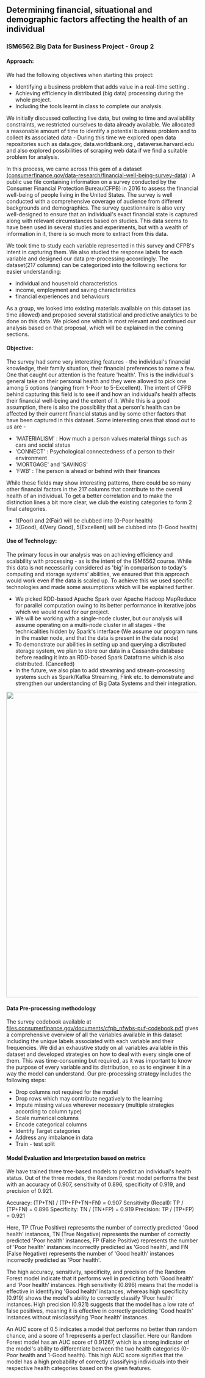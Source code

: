 ## Determining financial, situational and demographic factors affecting the health of an individual

### ISM6562.Big Data for Business Project - Group 2


#### Approach:

We had the following objectives when starting this project:

- Identifying a business problem that adds value in a real-time setting .
- Achieving efficiency in distributed (big data) processing during the whole project.
- Including the tools learnt in class to complete our analysis.

We initially discussed collecting live data, but owing to time and availability constraints, we restricted ourselves to data already available. We allocated a reasonable amount of time to identify a potential business problem and to collect its associated data - During this time we explored open data repositories such as data.gov, data.worldbank.org , dataverse.harvard.edu and also explored possibilities of scraping web data if we find a suitable problem for analysis. 

In this process, we came across this gem of a dataset [(consumerfinance.gov/data-research/financial-well-being-survey-data)](https://www.consumerfinance.gov/data-research/financial-well-being-survey-data/) : A public use file containing information on a survey conducted by the Consumer Financial Protection Bureau(CFPB) in 2016 to assess the financial well-being of people living in the United States. The survey is well conducted with a comprehensive coverage of audience from different backgrounds and demographics. The survey questionnaire is also very well-designed to ensure that an individual's exact financial state is captured along with relevant circumstances based on studies. This data seems to have been used in several studies and experiments, but with a wealth of information in it, there is so much more to extract from this data.

We took time to study each variable represented in this survey and CFPB's intent in capturing them. We also studied the response labels for each variable and designed our data pre-processing accordingly. The dataset(217 columns) can be categorized into the following sections for easier understanding:

- individual and household characteristics
- income, employment and saving characteristics
- financial experiences and behaviours

As a group, we looked into existing materials available on this dataset (as time allowed) and proposed several statistical and predictive analytics to be done on this data. We picked one which is most relevant and continued our analysis based on that proposal, which will be explained in the coming sections.



#### Objective:

The survey had some very interesting features - the individual's financial knowledge, their family situation, their financial preferences to name a few. One that caught our attention is the feature 'health'. This is the individual's general take on their personal health and they were allowed to pick one among 5 options (ranging from 1-Poor to 5-Excellent). The intent of CFPB behind capturing this field is to see if and how an individual's health affects their financial well-being and the extent of it. While this is a good assumption, there is also the possibility that a person's health can be affected by their current financial status and by some other factors that have been captured in this dataset. Some interesting ones that stood out to us are - 

- 'MATERIALISM' : How much a person values material things such as cars and social status
- 'CONNECT' : Psychological connectedness of a person to their environment
- 'MORTGAGE' and 'SAVINGS'
- 'FWB' : The person is ahead or behind with their finances

While these fields may show interesting patterns, there could be so many other financial factors in the 217 columns that contribute to the overall health of an individual. To get a better correlation and to make the distinction lines a bit more clear, we club the existing categories to form 2 final categories. 

- 1(Poor) and 2(Fair) will be clubbed into (0-Poor health)
- 3(Good), 4(Very Good), 5(Excellent) will be clubbed into (1-Good health)


#### Use of Technology:

The primary focus in our analysis was on achieving efficiency and scalability with processing - as is the intent of the ISM6562 course. While this data is not necessarily considered as 'big' in comparison to today's computing and storage systems' abilities, we ensured that this approach would work even if the data is scaled up. To achieve this we used specific technologies and made some assumptions which will be explained further.

- We picked RDD-based Apache Spark over Apache Hadoop MapReduce for parallel computation owing to its better performance in iterative jobs which we would need for our project.
- We will be working with a single-node cluster, but our analysis will assume operating on a multi-node cluster in all stages - the technicalities hidden by Spark's interface (We assume our program runs in the master node, and that the data is present in the data node) 
- To demonstrate our abilities in setting up and querying a distributed storage system, we plan to store our data in a Cassandra database before reading it into an RDD-based Spark Dataframe which is also distributed. (Cancelled)
- In the future, we also plan to add streaming and stream-processing systems such as Spark/Kafka Streaming, Flink etc. to demonstrate and strengthen our understanding of Big Data Systems and their integration.

<div>
<img src="https://drive.google.com/uc?export=view&id=1Z-iz0-FPZ2cNVZuej9cMqD8ii6S3LAxz" width="800" align="middle">
</div>

#### Data Pre-processing methodology

The survey codebook available at [files.consumerfinance.gov/documents/cfpb_nfwbs-puf-codebook.pdf](https://files.consumerfinance.gov/f/documents/cfpb_nfwbs-puf-codebook.pdf) gives a comprehensive overview of all the variables available in this dataset including the unique labels associated with each variable and their frequencies. We did an exhaustive study on all variables available in this dataset and developed strategies on how to deal with every single one of them. This was time-consuming but required, as it was important to know the purpose of every variable and its distribution, so as to engineer it in a way the model can understand.
Our pre-processing strategy includes the following steps:

  - Drop columns not required for the model
  - Drop rows which may contribute negatively to the learning
  - Impute missing values wherever necessary (multiple strategies according to column type)
  - Scale numerical columns
  - Encode categorical columns
  - Identify Target categories
  - Address any imbalance in data
  - Train - test split
  
  
#### Model Evaluation and Interpretation based on metrics

We have trained three tree-based models to predict an individual's health status. Out of the three models, the Random Forest model performs the best with an accuracy of 0.907, sensitivity of 0.896, specificity of 0.919, and precision of 0.921.

Accuracy: (TP+TN) / (TP+FP+TN+FN) = 0.907 Sensitivity (Recall): TP / (TP+FN) = 0.896 Specificity: TN / (TN+FP) = 0.919 Precision: TP / (TP+FP) = 0.921

Here, TP (True Positive) represents the number of correctly predicted 'Good health' instances, TN (True Negative) represents the number of correctly predicted 'Poor health' instances, FP (False Positive) represents the number of 'Poor health' instances incorrectly predicted as 'Good health', and FN (False Negative) represents the number of 'Good health' instances incorrectly predicted as 'Poor health'.

The high accuracy, sensitivity, specificity, and precision of the Random Forest model indicate that it performs well in predicting both 'Good health' and 'Poor health' instances. High sensitivity (0.896) means that the model is effective in identifying 'Good health' instances, whereas high specificity (0.919) shows the model's ability to correctly classify 'Poor health' instances. High precision (0.921) suggests that the model has a low rate of false positives, meaning it is effective in correctly predicting 'Good health' instances without misclassifying 'Poor health' instances.

An AUC score of 0.5 indicates a model that performs no better than random chance, and a score of 1 represents a perfect classifier. Here our Random Forest model has an AUC score of 0.91267, which is a strong indicator of the model's ability to differentiate between the two health categories (0-Poor health and 1-Good health). This high AUC score signifies that the model has a high probability of correctly classifying individuals into their respective health categories based on the given features.